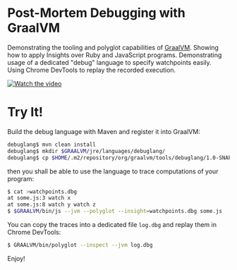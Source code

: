 # Post-Mortem Debugging with GraalVM

Demonstrating the tooling and polyglot capabilities of [GraalVM](http://graalvm.org).
Showing how to apply Insights over Ruby and JavaScript programs. 
Demonstrating usage of a dedicated "debug" language to specify
watchpoints easily. Using Chrome DevTools to replay the recorded execution.

[![Watch the video](https://img.youtube.com/vi/SGgDJkcEuaY/hqdefault.jpg)](https://www.youtube.com/watch?v=SGgDJkcEuaY)

# Try It!

Build the debug language with Maven and register it into GraalVM:

```bash
debuglang$ mvn clean install
debuglang$ mkdir $GRAALVM/jre/languages/debuglang/
debuglang$ cp $HOME/.m2/repository/org/graalvm/tools/debuglang/1.0-SNAPSHOT/debuglang-1.0-SNAPSHOT.jar $GRAALVM/jre/languages/debuglang/
```

then you shall be able to use the language to trace computations of your program:

```bash
$ cat >watchpoints.dbg
at some.js:3 watch x
at some.js:8 watch y watch z
$ $GRAALVM/bin/js --jvm --polyglot --insight=watchpoints.dbg some.js
```

You can copy the traces into a dedicated file `log.dbg` and replay them in Chrome DevTools:

```bash
$ GRAALVM/bin/polyglot --inspect --jvm log.dbg
```

Enjoy!
